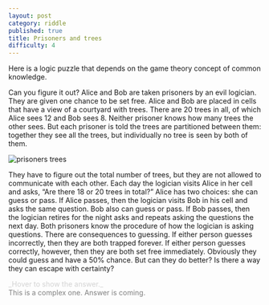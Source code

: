 ```yaml
---
layout: post
category: riddle
published: true
title: Prisoners and trees
difficulty: 4
---
```

Here is a logic puzzle that depends on the game theory concept of common knowledge. 

Can you figure it out?
Alice and Bob are taken prisoners by an evil logician. They are given one chance to be set free.
Alice and Bob are placed in cells that have a view of a courtyard with trees. There are 20 trees in all, of which Alice sees 12 and Bob sees 8.
Neither prisoner knows how many trees the other sees. But each prisoner is told the trees are partitioned between them: together they see all the trees, but individually no tree is seen by both of them.

![prisoners trees](/img/prisoners-trees.png)

They have to figure out the total number of trees, but they are not allowed to communicate with each other.
Each day the logician visits Alice in her cell and asks, “Are there 18 or 20 trees in total?”
Alice has two choices: she can guess or pass. If Alice passes, then the logician visits Bob in his cell and asks the same question.
Bob also can guess or pass. If Bob passes, then the logician retires for the night asks and repeats asking the questions the next day. Both prisoners know the procedure of how the logician is asking questions.
There are consequences to guessing. If either person guesses incorrectly, then they are both trapped forever. If either person guesses correctly, however, then they are both set free immediately.
Obviously they could guess and have a 50% chance. But can they do better? Is there a way they can escape with certainty?


<div markdown="1" class='answer-title' style="color: lightgrey">_Hover to show the answer._
</div>
<div class='answer-wrapper'>
<div markdown="1" class='answer' style="color: grey">
This is a complex one. Answer is coming.
</div>
</div>


